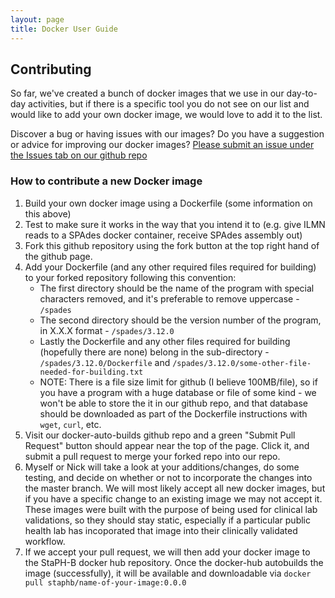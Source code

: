 ```yaml
---
layout: page
title: Docker User Guide
---
```


## Contributing
So far, we've created a bunch of docker images that we use in our day-to-day activities, but if there is a specific tool you do not see on our list and would like to add your own docker image, we would love to add it to the list.

Discover a bug or having issues with our images? Do you have a suggestion or advice for improving our docker images? [Please submit an issue under the Issues tab on our github repo](https://github.com/StaPH-B/docker-builds/issues)

### How to contribute a new Docker image
1. Build your own docker image using a Dockerfile (some information on this above)
2. Test to make sure it works in the way that you intend it to (e.g. give ILMN reads to a SPAdes docker container, receive SPAdes assembly out)
3. Fork this github repository using the fork button at the top right hand of the github page.
4. Add your Dockerfile (and any other required files required for building) to your forked repository following this convention:
    * The first directory should be the name of the program with special characters removed, and it's preferable to remove uppercase - `/spades`
    * The second directory should be the version number of the program, in X.X.X format - `/spades/3.12.0`
    * Lastly the Dockerfile and any other files required for building (hopefully there are none) belong in the sub-directory - `/spades/3.12.0/Dockerfile` and `/spades/3.12.0/some-other-file-needed-for-building.txt`
    * NOTE: There is a file size limit for github (I believe 100MB/file), so if you have a program with a huge database or file of some kind -  we won't be able to store the it in our github repo, and that database should be downloaded as part of the Dockerfile instructions with `wget`, `curl`, etc.
5.  Visit our docker-auto-builds github repo and a green "Submit Pull Request" button should appear near the top of the page. Click it, and submit a pull request to merge your forked repo into our repo.
6. Myself or Nick will take a look at your additions/changes, do some testing, and decide on whether or not to incorporate the changes into the master branch. We will most likely accept all new docker images, but if you have a specific change to an existing image we may not accept it. These images were built with the purpose of being used for clinical lab validations, so they should stay static, especially if a particular public health lab has incoporated that image into their clinically validated workflow.
7. If we accept your pull request, we will then add your docker image to the StaPH-B docker hub repository. Once the docker-hub autobuilds the image (successfully), it will be available and downloadable via `docker pull staphb/name-of-your-image:0.0.0`
